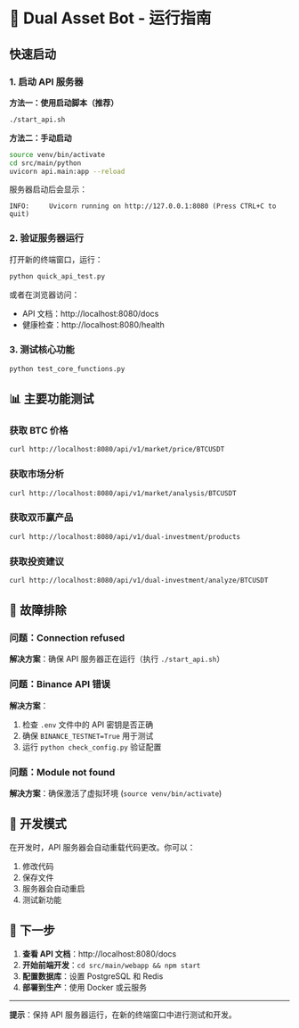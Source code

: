 # 🚀 Dual Asset Bot - 运行指南

## 快速启动

### 1. 启动 API 服务器

**方法一：使用启动脚本（推荐）**
```bash
./start_api.sh
```

**方法二：手动启动**
```bash
source venv/bin/activate
cd src/main/python
uvicorn api.main:app --reload
```

服务器启动后会显示：
```
INFO:     Uvicorn running on http://127.0.0.1:8080 (Press CTRL+C to quit)
```

### 2. 验证服务器运行

打开新的终端窗口，运行：
```bash
python quick_api_test.py
```

或者在浏览器访问：
- API 文档：http://localhost:8080/docs
- 健康检查：http://localhost:8080/health

### 3. 测试核心功能

```bash
python test_core_functions.py
```

## 📊 主要功能测试

### 获取 BTC 价格
```bash
curl http://localhost:8080/api/v1/market/price/BTCUSDT
```

### 获取市场分析
```bash
curl http://localhost:8080/api/v1/market/analysis/BTCUSDT
```

### 获取双币赢产品
```bash
curl http://localhost:8080/api/v1/dual-investment/products
```

### 获取投资建议
```bash
curl http://localhost:8080/api/v1/dual-investment/analyze/BTCUSDT
```

## 🔧 故障排除

### 问题：Connection refused
**解决方案**：确保 API 服务器正在运行（执行 `./start_api.sh`）

### 问题：Binance API 错误
**解决方案**：
1. 检查 `.env` 文件中的 API 密钥是否正确
2. 确保 `BINANCE_TESTNET=True` 用于测试
3. 运行 `python check_config.py` 验证配置

### 问题：Module not found
**解决方案**：确保激活了虚拟环境 (`source venv/bin/activate`)

## 📝 开发模式

在开发时，API 服务器会自动重载代码更改。你可以：

1. 修改代码
2. 保存文件
3. 服务器会自动重启
4. 测试新功能

## 🎯 下一步

1. **查看 API 文档**：http://localhost:8080/docs
2. **开始前端开发**：`cd src/main/webapp && npm start`
3. **配置数据库**：设置 PostgreSQL 和 Redis
4. **部署到生产**：使用 Docker 或云服务

---

**提示**：保持 API 服务器运行，在新的终端窗口中进行测试和开发。